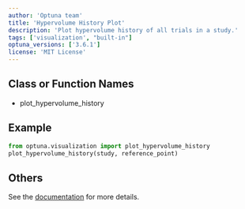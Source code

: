 ```yaml
---
author: 'Optuna team'
title: 'Hypervolume History Plot'
description: 'Plot hypervolume history of all trials in a study.'
tags: ['visualization', "built-in"]
optuna_versions: ['3.6.1']
license: 'MIT License'
---
```


## Class or Function Names
- plot_hypervolume_history

## Example
```python
from optuna.visualization import plot_hypervolume_history
plot_hypervolume_history(study, reference_point)
```

## Others
See the [documentation](https://optuna.readthedocs.io/en/stable/reference/visualization/generated/optuna.visualization.plot_hypervolume_history.html) for more details.
